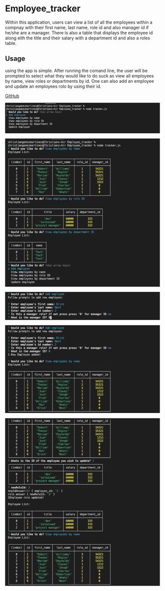 # Employee_tracker

Within this application, users can view a list of all the employees within a compnay with their first name, last name, role id and also manager id if he/she are a manager. There is also a table that displays the employee id along eith the title and their salary with a department id and also a roles table.

## Usage

using the app is simple. After running the comand line, the user will be prompted to select what they would like to do suck as view all employees by name, view roles or departments by id. One can also add an employee and update an employees rolo by using their id.

[GitHub](http://github.com)


![user prompts](assets/images/userPrompts.png)

![tables](assets/images/tables.png)

![add employee prompts](assets/images/addEmployeePrompt.png)

![add employee ](assets/images/addEmployee.png)

![add employee role](assets/images/roleChange.png)